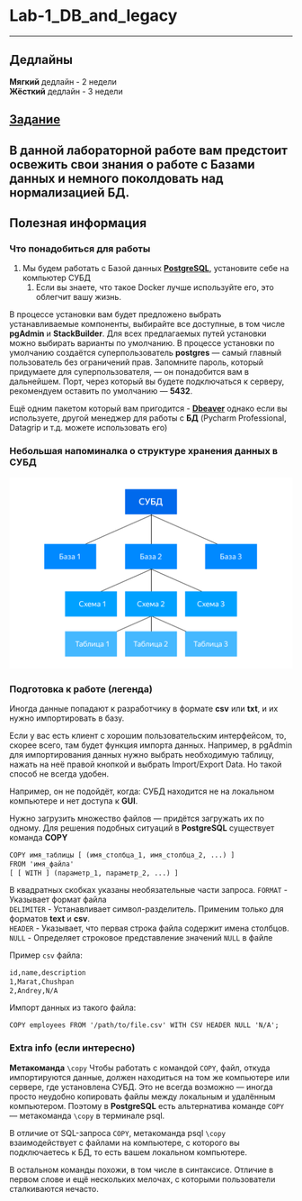 # Lab-1_DB_and_legacy
--------------------------------------------
## Дедлайны
**Мягкий** дедлайн - 2 недели  
**Жёсткий** дедлайн - 3 недели

## [Задание](Task.md)

В данной лабораторной работе вам предстоит освежить свои знания о работе с Базами данных и немного поколдовать 
над нормализацией БД.
--------------------------------------------
##  Полезная информация
### Что понадобиться для работы

1) Мы будем работать с Базой данных [**PostgreSQL**](https://www.postgresql.org/download/), установите себе на компьютер СУБД
   1) Если вы знаете, что такое Docker лучше используйте его, это облегчит вашу жизнь.

В процессе установки вам будет предложено выбрать устанавливаемые компоненты, выбирайте все доступные, в том числе **pgAdmin** и **StackBuilder**. 
Для всех предлагаемых путей установки можно выбирать варианты по умолчанию. 
В процессе установки по умолчанию создаётся суперпользователь **postgres** — самый главный пользователь без ограничений прав. Запомните пароль, который придумаете для суперпользователя, — он понадобится вам в дальнейшем.
Порт, через который вы будете подключаться к серверу, рекомендуем оставить по умолчанию — **5432**.

Ещё одним пакетом который вам пригодится - [**Dbeaver**](https://dbeaver.io/download/) однако если вы используете, другой менеджер для работы
с **БД** (Pycharm Professional, Datagrip и т.д. можете использовать его)

### Небольшая напоминалка о структуре хранения данных в СУБД
![alt](images/db_structure.png)

### Подготовка к работе (легенда)
Иногда данные попадают к разработчику в формате **csv** или **txt**, 
и их нужно импортировать в базу. 

Если у вас есть клиент с хорошим пользовательским интерфейсом, то, скорее всего, там будет функция импорта данных. Например, в pgAdmin для импортирования данных нужно выбрать необходимую таблицу, нажать на неё правой кнопкой и выбрать Import/Export Data.
Но такой способ не всегда удобен. 

Например, он не подойдёт, когда:
СУБД находится не на локальном компьютере и нет доступа к **GUI**.

Нужно загрузить множество файлов — придётся загружать их по одному.
Для решения подобных ситуаций в **PostgreSQL** существует команда **COPY**

```postgresql
COPY имя_таблицы [ (имя_столбца_1, имя_столбца_2, ...) ]
FROM 'имя_файла'
[ [ WITH ] (параметр_1, параметр_2, ...) ]
```

В квадратных скобках указаны необязательные части запроса.
`FORMAT` - Указывает формат файла   
`DELIMITER` - Устанавливает символ-разделитель. Применим только для форматов **text** и **csv**.   
`HEADER` - Указывает, что первая строка файла содержит имена столбцов.  
`NULL` - Определяет строковое представление значений `NULL` в файле  

Пример `csv` файла:
```csv
id,name,description
1,Marat,Chushpan
2,Andrey,N/A 
```
Импорт данных из такого файла:
```postgresql
COPY employees FROM '/path/to/file.csv' WITH CSV HEADER NULL 'N/A';
```


### Extra info (если интересно)
**Метакоманда** `\copy` 
Чтобы работать с командой `COPY`, файл, откуда импортируются данные, должен находиться на том же 
компьютере или сервере, где установлена СУБД. 
Это не всегда возможно — иногда просто неудобно копировать файлы между локальным и удалённым компьютером. 
Поэтому в **PostgreSQL** есть альтернатива команде `COPY` — метакоманда `\copy` в терминале psql.

В отличие от SQL-запроса `COPY`, метакоманда psql `\copy` взаимодействует с файлами на компьютере, 
с которого вы подключаетесь к БД, то есть вашем локальном компьютере. 

В остальном команды похожи, в том числе в синтаксисе. 
Отличие в первом слове и ещё нескольких мелочах, с которыми пользователи сталкиваются нечасто.
